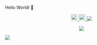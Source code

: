 Hello World! 👋 

<div align="center">
  <a href="https://www.linkedin.com/in/raiaman15/">
    <img alt="Aman's LinkedIn" width="22px" src="https://raw.githubusercontent.com/peterthehan/peterthehan/master/assets/linkedin.svg" />
  </a>
  <a href="https://twitter.com/raiaman15">
    <img alt="Aman's Twitter" width="22px" src="https://raw.githubusercontent.com/peterthehan/peterthehan/master/assets/twitter.svg" />
  </a>
  <img src="https://visitor-badge.glitch.me/badge?page_id=raiaman15.raiaman15" />
</div>

<p align="center">
  <img src="https://github-readme-stats.vercel.app/api?username=raiaman15&show_icons=true&theme=gotham" />
</p>

<img src="https://cr-skills-chart-widget.azurewebsites.net/api/api?username=raiaman15" />
